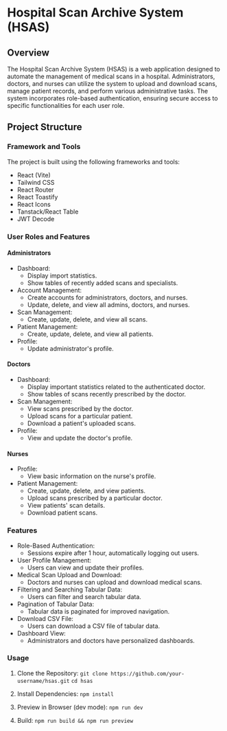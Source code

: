 # Hospital Scan Archive System (HSAS)


## Overview

The Hospital Scan Archive System (HSAS) is a web application designed to automate the management of medical scans in a hospital. Administrators, doctors, and nurses can utilize the system to upload and download scans, manage patient records, and perform various administrative tasks. The system incorporates role-based authentication, ensuring secure access to specific functionalities for each user role.

## Project Structure

### Framework and Tools

The project is built using the following frameworks and tools:

- React (Vite)
- Tailwind CSS
- React Router
- React Toastify
- React Icons
- Tanstack/React Table
- JWT Decode

### User Roles and Features

#### Administrators
- Dashboard:
    - Display import statistics.
    - Show tables of recently added scans and specialists.
- Account Management:
    - Create accounts for administrators, doctors, and nurses.
    - Update, delete, and view all admins, doctors, and nurses.
- Scan Management:
    - Create, update, delete, and view all scans.
- Patient Management:
    - Create, update, delete, and view all patients.
- Profile:
    - Update administrator's profile.

#### Doctors

- Dashboard:
    - Display important statistics related to the authenticated doctor.
    - Show tables of scans recently prescribed by the doctor.
- Scan Management:
    - View scans prescribed by the doctor.
    - Upload scans for a particular patient.
    - Download a patient's uploaded scans.
- Profile:
    - View and update the doctor's profile.

#### Nurses

- Profile:
    - View basic information on the nurse's profile.
- Patient Management:
    - Create, update, delete, and view patients.
    - Upload scans prescribed by a particular doctor.
    - View patients' scan details.
    - Download patient scans.

### Features

- Role-Based Authentication:
    - Sessions expire after 1 hour, automatically logging out users.
- User Profile Management:
    - Users can view and update their profiles.
- Medical Scan Upload and Download:
    - Doctors and nurses can upload and download medical scans.
- Filtering and Searching Tabular Data:
    - Users can filter and search tabular data.
- Pagination of Tabular Data:
    - Tabular data is paginated for improved navigation.
- Download CSV File:
    - Users can download a CSV file of tabular data.
- Dashboard View:
    - Administrators and doctors have personalized dashboards.

### Usage

1. Clone the Repository:
``` git clone https://github.com/your-username/hsas.git ```
``` cd hsas ```

2. Install Dependencies:
``` npm install ```

3. Preview in Browser (dev mode):
``` npm run dev ```

4. Build:
``` npm run build && npm run preview ```